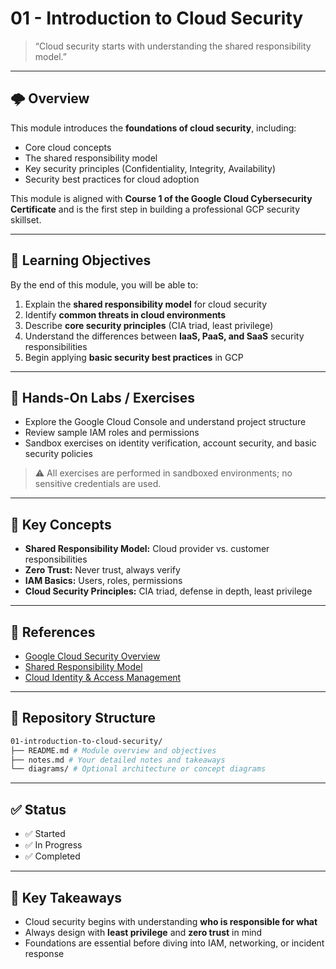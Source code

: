 # 01 - Introduction to Cloud Security

> “Cloud security starts with understanding the shared responsibility model.”

---

## 🌩️ Overview

This module introduces the **foundations of cloud security**, including:

- Core cloud concepts
- The shared responsibility model
- Key security principles (Confidentiality, Integrity, Availability)
- Security best practices for cloud adoption

This module is aligned with **Course 1 of the Google Cloud Cybersecurity Certificate** and is the first step in building a professional GCP security skillset.

---

## 🧩 Learning Objectives

By the end of this module, you will be able to:

1. Explain the **shared responsibility model** for cloud security
2. Identify **common threats in cloud environments**
3. Describe **core security principles** (CIA triad, least privilege)
4. Understand the differences between **IaaS, PaaS, and SaaS** security responsibilities
5. Begin applying **basic security best practices** in GCP

---

## 🔧 Hands-On Labs / Exercises

- Explore the Google Cloud Console and understand project structure
- Review sample IAM roles and permissions
- Sandbox exercises on identity verification, account security, and basic security policies

> ⚠️ All exercises are performed in sandboxed environments; no sensitive credentials are used.

---

## 📘 Key Concepts

- **Shared Responsibility Model:** Cloud provider vs. customer responsibilities  
- **Zero Trust:** Never trust, always verify  
- **IAM Basics:** Users, roles, permissions  
- **Cloud Security Principles:** CIA triad, defense in depth, least privilege

---

## 🧪 References

- [Google Cloud Security Overview](https://cloud.google.com/security)  
- [Shared Responsibility Model](https://cloud.google.com/security/shared-responsibility)  
- [Cloud Identity & Access Management](https://cloud.google.com/iam/docs)  

---

## 📂 Repository Structure
```bash
01-introduction-to-cloud-security/
├── README.md # Module overview and objectives
├── notes.md # Your detailed notes and takeaways
└── diagrams/ # Optional architecture or concept diagrams
```

---

## ✅ Status

- ✅ Started  
- ✅ In Progress  
- ✅ Completed  

---

## 🌟 Key Takeaways

- Cloud security begins with understanding **who is responsible for what**
- Always design with **least privilege** and **zero trust** in mind
- Foundations are essential before diving into IAM, networking, or incident response

